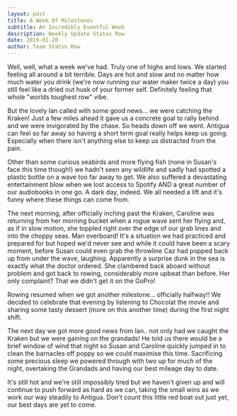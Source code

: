 ```yaml
---
layout: post
title: A Week Of Milestones
subtitle: An Incredibly Eventful Week
description: Weekly Update Status Row
date: 2019-01-20
author: Team Status Row
---
```


Well, well, what a week we've had. Truly one of highs and lows. We started feeling all around a bit terrible. Days are hot and slow and no matter how much water you drink (we're now running our water maker twice a day) you still feel like a dried out husk of your former self. Definitely feeling that whole "worlds toughest row" vibe.

But the lovely Ian called with some good news... we were catching the Kraken! Just a few miles ahead it gave us a concrete goal to rally behind and we were invigorated by the chase. So heads down off we went. Antigua can feel so far away so having a short term goal really helps keep us going. Especially when there isn't anything else to keep us distracted from the pain.

Other than some curious seabirds and more flying fish (none in Susan's face this time though!) we hadn't seen any wildlife and sadly had spotted a plastic bottle on a wave too far away to get. We also suffered a devastating entertainment blow when we lost access to Spotify AND a great number of our audiobooks in one go. A dark day, indeed. We all needed a lift and it's funny where these things can come from.

The next morning, after officially inching past the Kraken, Caroline was returning from her morning bucket when a rogue wave sent her flying and, as if in slow motion, she toppled right over the edge of our grab lines and into the choppy seas. Man overboard! It's a situation we had practiced and prepared for but hoped we'd never see and while it could have been a scary moment, before Susan could even grab the throwline Caz had popped back up from under the wave, laughing. Apparently a surprise dunk in the sea is exactly what the doctor ordered. She clambered back aboard without problem and got back to rowing, considerably more upbeat than before. Her only complaint? That we didn't get it on the GoPro!

Rowing resumed when we got another milestone... officially halfway!! We decided to celebrate that evening by listening to Chocolat the movie and sharing some tasty dessert (more on this another time) during the first night shift. 

The next day we got more good news from Ian.. not only had we caught the Kraken but we were gaining on the grandads! He told us there would be a brief window of wind that night so Susan and Caroline quickly jumped in to clean the barnacles off poppy so we could maximise this time. Sacrificing some precious sleep we powered through with two up for much of the night, overtaking the Grandads and having our best mileage day to date.

It's still hot and we're still impossibly tired but we haven't given up and will continue to push forward as hard as we can, taking the small wins as we work our way steadily to Antigua. Don't count this little red boat out just yet, our best days are yet to come.
